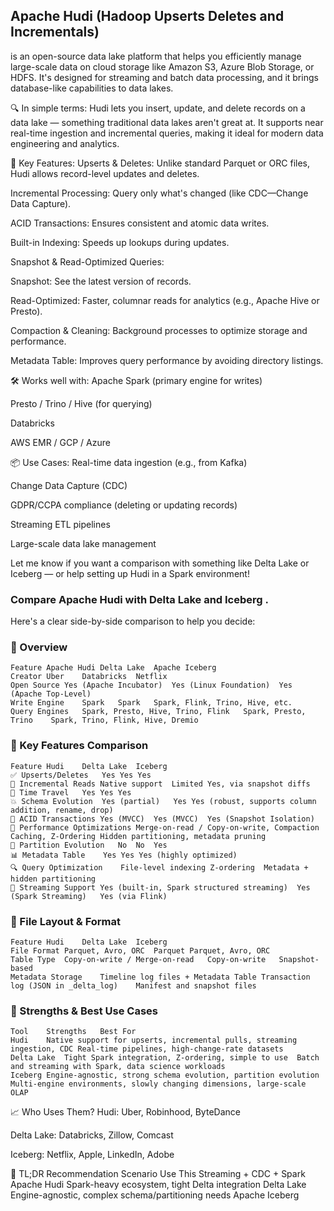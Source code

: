 ## Apache Hudi (Hadoop Upserts Deletes and Incrementals) 
is an open-source data lake platform that helps you efficiently manage large-scale data on cloud storage like Amazon S3, Azure Blob Storage, or HDFS. It's designed for streaming and batch data processing, and it brings database-like capabilities to data lakes.

🔍 In simple terms:
Hudi lets you insert, update, and delete records on a data lake — something traditional data lakes aren't great at. It supports near real-time ingestion and incremental queries, making it ideal for modern data engineering and analytics.

🧠 Key Features:
Upserts & Deletes: Unlike standard Parquet or ORC files, Hudi allows record-level updates and deletes.

Incremental Processing: Query only what's changed (like CDC—Change Data Capture).

ACID Transactions: Ensures consistent and atomic data writes.

Built-in Indexing: Speeds up lookups during updates.

Snapshot & Read-Optimized Queries:

Snapshot: See the latest version of records.

Read-Optimized: Faster, columnar reads for analytics (e.g., Apache Hive or Presto).

Compaction & Cleaning: Background processes to optimize storage and performance.

Metadata Table: Improves query performance by avoiding directory listings.

🛠️ Works well with:
Apache Spark (primary engine for writes)

Presto / Trino / Hive (for querying)

Databricks

AWS EMR / GCP / Azure

📦 Use Cases:
Real-time data ingestion (e.g., from Kafka)

Change Data Capture (CDC)

GDPR/CCPA compliance (deleting or updating records)

Streaming ETL pipelines

Large-scale data lake management

Let me know if you want a comparison with something like Delta Lake or Iceberg — or help setting up Hudi in a Spark environment!


### Compare Apache Hudi with  Delta Lake and Iceberg .

Here's a clear side-by-side comparison to help you decide:

### 🧱 Overview
```
Feature	Apache Hudi	Delta Lake	Apache Iceberg
Creator	Uber	Databricks	Netflix
Open Source	Yes (Apache Incubator)	Yes (Linux Foundation)	Yes (Apache Top-Level)
Write Engine	Spark	Spark	Spark, Flink, Trino, Hive, etc.
Query Engines	Spark, Presto, Hive, Trino, Flink	Spark, Presto, Trino	Spark, Trino, Flink, Hive, Dremio
```
### 📌 Key Features Comparison
```
Feature	Hudi	Delta Lake	Iceberg
✅ Upserts/Deletes	Yes	Yes	Yes
🔁 Incremental Reads	Native support	Limited	Yes, via snapshot diffs
📅 Time Travel	Yes	Yes	Yes
💥 Schema Evolution	Yes (partial)	Yes	Yes (robust, supports column addition, rename, drop)
🔐 ACID Transactions	Yes (MVCC)	Yes (MVCC)	Yes (Snapshot Isolation)
🚀 Performance Optimizations	Merge-on-read / Copy-on-write, Compaction	Caching, Z-Ordering	Hidden partitioning, metadata pruning
📂 Partition Evolution	No	No	Yes
📊 Metadata Table	Yes	Yes	Yes (highly optimized)
🔍 Query Optimization	File-level indexing	Z-ordering	Metadata + hidden partitioning
🔄 Streaming Support	Yes (built-in, Spark structured streaming)	Yes (Spark Streaming)	Yes (via Flink)
```
### 🔧 File Layout & Format
```
Feature	Hudi	Delta Lake	Iceberg
File Format	Parquet, Avro, ORC	Parquet	Parquet, Avro, ORC
Table Type	Copy-on-write / Merge-on-read	Copy-on-write	Snapshot-based
Metadata Storage	Timeline log files + Metadata Table	Transaction log (JSON in _delta_log)	Manifest and snapshot files
```
### 💬 Strengths & Best Use Cases
```
Tool	Strengths	Best For
Hudi	Native support for upserts, incremental pulls, streaming ingestion, CDC	Real-time pipelines, high-change-rate datasets
Delta Lake	Tight Spark integration, Z-ordering, simple to use	Batch and streaming with Spark, data science workloads
Iceberg	Engine-agnostic, strong schema evolution, partition evolution	Multi-engine environments, slowly changing dimensions, large-scale OLAP
```
📈 Who Uses Them?
Hudi: Uber, Robinhood, ByteDance

Delta Lake: Databricks, Zillow, Comcast

Iceberg: Netflix, Apple, LinkedIn, Adobe

🧠 TL;DR Recommendation
Scenario	Use This
Streaming + CDC + Spark	Apache Hudi
Spark-heavy ecosystem, tight Delta integration	Delta Lake
Engine-agnostic, complex schema/partitioning needs	Apache Iceberg
